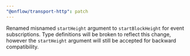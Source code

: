 ```yaml
---
"@onflow/transport-http": patch
---
```


Renamed misnamed `startHeight` argument to `startBlockHeight` for event subscriptions.  Type definitions will be broken to reflect this change, however the `startHeight` argument will still be accepted for backward compatibility.